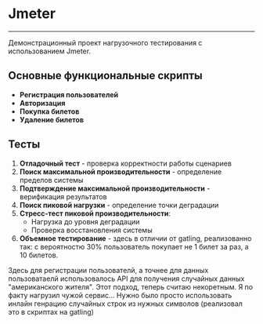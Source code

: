 # Jmeter
---

Демонстрационный проект нагрузочного тестирования с использованием Jmeter.

## Основные функциональные скрипты

- **Регистрация пользователей**
- **Авторизация**
- **Покупка билетов**
- **Удаление билетов**

## Тесты

1. **Отладочный тест** - проверка корректности работы сценариев
2. **Поиск максимальной производительности** - определение пределов системы
3. **Подтверждение максимальной производительности** - верификация результатов
4. **Поиск пиковой нагрузки** - определение точки деградации
5. **Стресс-тест пиковой производительности**:
   - Нагрузка до уровня деградации
   - Проверка восстановления системы
6. **Объемное тестирование** - здесь в отличии от gatling, реализованно так: с вероятностю 30% пользователь покупает не 1 билет за раз, а 10 билетов.

Здесь для регистрации пользователй, а точнее для данных пользоватаелй использовалось API для получения случайных данных "американского жителя". 
Этот подход, теперь считаю некоретным. Я по факту нагрузил чужой сервис... Нужно было просто использовать инлайн генрацию случайных строк из нужных символов (реализовал это в скриптах на gatling)
